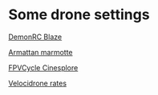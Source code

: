 # Some drone settings

[DemonRC Blaze](documents/drone-settings-blaze.md)

[Armattan marmotte](documents/drone-settings-marmotte.md)

[FPVCycle Cinesplore](documents/drone-settings-cinesplore.md)

[Velocidrone rates](documents/rates-velocidrone.md)
